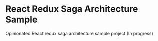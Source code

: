 # React Redux Saga Architecture Sample

Opinionated React redux saga architecture sample project (In progress)

